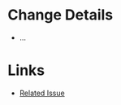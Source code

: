 # Change Details
* ...

# Links
* [Related Issue](https://github.com/stelligent/cloudformation_templates/issues/00)